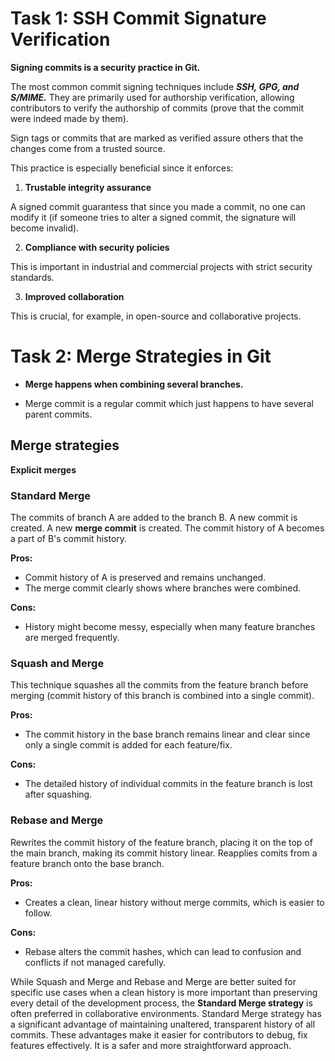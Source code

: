 # Task 1: SSH Commit Signature Verification

**Signing commits is a security practice in Git.**

The most common commit signing techniques include ***SSH, GPG, and S/MIME.***
They are primarily used for authorship verification, allowing contributors to verify the authorship of commits (prove that the commit were indeed made by them).  

Sign tags or commits that are marked as verified assure others that the changes come from a trusted source. 


This practice is especially beneficial since it enforces: 

1. **Trustable integrity assurance**

A signed commit guarantess that since you made a commit, no one can modify it (if someone tries to alter a signed commit, the signature will become invalid).  


2. **Compliance with security policies**
   
This is important in industrial and commercial projects with strict security standards.

3. **Improved collaboration**
   
This is crucial, for example, in open-source and collaborative projects.

# Task 2: Merge Strategies in Git

- **Merge happens when combining several branches.**

- Merge commit is a regular commit which just happens to have several parent commits.

## Merge strategies 

**Explicit merges**

### Standard Merge

The commits of branch A are added to the branch B. A new commit is created. A new **merge commit** is created. The commit history of A becomes a part of B's commit history. 


**Pros:**
- Commit history of A is preserved and remains unchanged.
- The merge commit clearly shows where branches were combined.

**Cons:**
- History might become messy, especially when many feature branches are merged frequently. 

### Squash and Merge

This technique squashes all the commits from the feature branch before merging (commit history of this branch is combined into a single commit).

**Pros:**
- The commit history in the base branch remains linear and clear since only a single commit is added for each feature/fix.


**Cons:**
- The detailed history of individual commits in the feature branch is lost after squashing. 


### Rebase and Merge

Rewrites the commit history of the feature branch, placing it on the top of the main branch, making its commit history linear. Reapplies comits from a feature branch onto the base branch. 

**Pros:**
- Creates a clean, linear history without merge commits, which is easier to follow.
  
**Cons:**
- Rebase alters the commit hashes, which can lead to confusion and conflicts if not managed carefully.

While Squash and Merge and Rebase and Merge are better suited for specific use cases when a clean history is more important than preserving every detail of the development process, the **Standard Merge strategy** is often preferred in collaborative environments. Standard Merge strategy has a significant advantage of maintaining unaltered, transparent history of all commits. These advantages make it easier for contributors to debug, fix features effectively. It is a safer and more straightforward approach. 